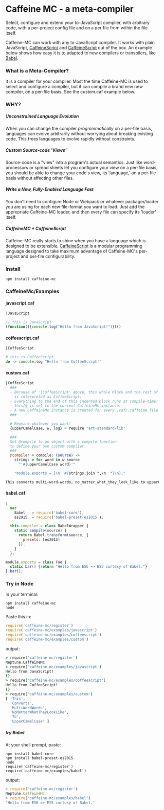 # Caffeine MC - a meta-compiler

Select, configure and extend your to-JavaScript compiler, with arbitrary code, with a per-project config file and on a per file from within the file itself.

Caffeine-MC can work with any to-JavaScript compiler. It works with plain JavaScript, [CaffeineScript](http://coffeescript.org/) and [CaffeineScript](https://github.com/shanebdavis/caffeine-script) out of the box. An example below shows how easy it is to adapted to new compilers or transpilers, like [Babel](https://babeljs.io/).

### What is a Meta-Compiler?

It is a compiler for your compiler. Most the time Caffeine-MC is used to select and configure a compiler, but it can compile a brand new new compiler, on a per-file basis. See the custom.caf example below.

### WHY?

##### Unconstrained Language Evolution
When you can change the compiler *programmatically* on a per-file basis, languages can evolve arbitrarily without worrying about breaking existing code. This frees languages to evolve rapidly without constraints.

##### Custom Source-code 'Views'
Source-code is a "view" into a program's actual semantics. Just like  word-processors or spread sheets let you configure your view on a per-file basis, you should be able to change your code's view, its 'language,' on a per-file basis without affecting other files.

##### Write a New, Fully-Enabled Language Fast
You don't need to configure Node or Webpack or whatever packager/loader you are using for each new file-format you want to load. Just add the appropriate Caffeine-MC loader, and then every file can specify its 'loader' itself.

##### CaffeineMC + CaffeineScript
Caffeine-MC really starts to shine when you have a language which is designed to be extensible. [CaffeineScript](https://github.com/shanebdavis/caffeine-script) is a modular programming language designed to take maximum advantage of Caffeine-MC's per-project and per-file configurability.

### Install

```
npm install caffeine-mc
```

### CaffeineMc/Examples

#### javascript.caf
```javascript
|JavaScript

// this is JavaScript
(function(){console.log("Hello from JavaScript!")})()
```

#### coffeescript.caf
```coffeescript
|CoffeeScript

# this is CoffeeScript
do -> console.log "Hello from CoffeeScript!"
```

#### custom.caf
```coffeescript
|CoffeeScript
  ###
  - Because of '|CoffeeScript' above, this whole block and the rest of the file
    is interpreted as CoffeeScript.
  - Everything to the end of this indented block runs at compile-time!
  - this/@ is set to the current CaffeineMc instance.
  - A new CaffeineMc instance is created for every .caf/.caffeine file compiled.
  ###

  # Require whatever you want!
  {upperCamelCase, w, log} = require 'art-standard-lib'

  ###
  Set @compile to an object with a compile function
  to define your own custom complier.
  ###
  @compiler = compile: (source) ->
    strings = for word in w source
      "'#{upperCamelCase word}'"

    "module.exports = [\n  #{strings.join ",\n  "}\n];"

This converts multi-word-words, no_matter_what_they_look_like to upperCamelCase
```

#### babel.caf
```JavaScript
|
  var
    Babel   = require('babel-core'),
    es2015  = require('babel-preset-es2015');

  this.compiler = class BabelWrapper {
    static compile(source) {
      return Babel.transform(source, {
        presets: [es2015]
      });
    }
  };

module.exports = class Foo {
  static bar() {return "Hello from ES6 => ES5 curtesy of Babel."}
}.bar();
```

### Try in Node

In your terminal:

```
npm install caffeine-mc
node
```

Paste this in:

```javascript
require('caffeine-mc/register')
require('caffeine-mc/examples/javascript')
require('caffeine-mc/examples/coffeescript')
require('caffeine-mc/examples/custom')
```

output:

```coffeescript
> require('caffeine-mc/register')
Neptune.CaffeineMc
> require('caffeine-mc/examples/javascript')
Hello from JavaScript!
{}
> require('caffeine-mc/examples/coffeescript')
Hello from CoffeeScript!
{}
> require('caffeine-mc/examples/custom')
[ 'This',
  'Converts',
  'MultiWordWords',
  'NoMatterWhatTheyLookLike',
  'To',
  'UpperCamelCase' ]
```

##### try Babel

At your shell prompt, paste:

```
npm install babel-core
npm install babel-preset-es2015
node
require('caffeine-mc/register')
require('caffeine-mc/examples/babel')
```

output:
```javascript
> require('caffeine-mc/register')
Neptune.CaffeineMc
> require('caffeine-mc/examples/babel')
'Hello from ES6 => ES5 curtesy of Babel.'
```